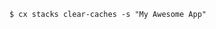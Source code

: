 <!-- usedin: [ _includes/_inlines/Toolbelt/common/stacks] - layout:code post: stacks_example -->

```
$ cx stacks clear-caches -s "My Awesome App"
```
